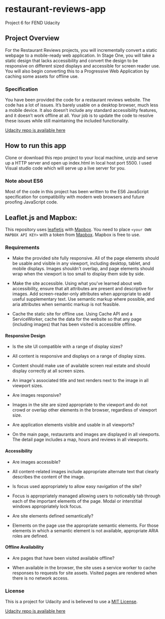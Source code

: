 # restaurant-reviews-app

Project 6 for FEND Udacity

## Project Overview

For the Restaurant Reviews projects, you will incrementally convert a static webpage to a mobile-ready web application. In Stage One, you will take a static design that lacks accessibility and convert the design to be responsive on different sized displays and accessible for screen reader use. You will also begin converting this to a Progressive Web Application by caching some assets for offline use.

### Specification

You have been provided the code for a restaurant reviews website. The code has a lot of issues. It’s barely usable on a desktop browser, much less a mobile device. It also doesn’t include any standard accessibility features, and it doesn’t work offline at all. Your job is to update the code to resolve these issues while still maintaining the included functionality.

[Udacity repo is available here](https://github.com/udacity/mws-restaurant-stage-1)

## How to run this app

Clone or download this repo project to your local machine, unzip and serve up a HTTP server and open up index.html in local host port 5500.  I used Visual studio code which will serve up a live server for you.

### Note about ES6

Most of the code in this project has been written to the ES6 JavaScript specification for compatibility with modern web browsers and future proofing JavaScript code.

## Leaflet.js and Mapbox:

This repository uses [leafletjs](https://leafletjs.com/) with [Mapbox](https://www.mapbox.com/). You need to place `<your OWN MAPBOX API KEY>` with a token from [Mapbox](https://www.mapbox.com/). Mapbox is free to use.


### Requirements

* Make the provided site fully responsive.
All of the page elements should be usable and visible in any viewport, including desktop, tablet, and mobile displays. Images shouldn't overlap, and page elements should wrap when the viewport is too small to display them side by side.

* Make the site accessible.
Using what you've learned about web accessibility, ensure that alt attributes are present and descriptive for images. Add screen-reader-only attributes when appropriate to add useful supplementary text. Use semantic markup where possible, and aria attributes when semantic markup is not feasible.

* Cache the static site for offline use.
Using Cache API and a ServiceWorker, cache the data for the website so that any page (including images) that has been visited is accessible offline.

#### Responsive Design

* Is the site UI compatible with a range of display sizes?

* All content is responsive and displays on a range of display sizes.

* Content should make use of available screen real estate and should display correctly at all screen sizes.

* An image's associated title and text renders next to the image in all viewport sizes.

* Are images responsive?

* Images in the site are sized appropriate to the viewport and do not crowd or overlap other elements in the browser, regardless of viewport size.

* Are application elements visible and usable in all viewports?

* On the main page, restaurants and images are displayed in all viewports. The detail page includes a map, hours and reviews in all viewports.

#### Accessibility

* Are images accessible?

* All content-related images include appropriate alternate text that clearly describes the content of the image.

* Is focus used appropriately to allow easy navigation of the site?

* Focus is appropriately managed allowing users to noticeably tab through each of the important elements of the page. Modal or interstitial windows appropriately lock focus.

* Are site elements defined semantically?

* Elements on the page use the appropriate semantic elements. For those elements in which a semantic element is not available, appropriate ARIA roles are defined.

#### Offline Availability

* Are pages that have been visited available offline?

* When available in the browser, the site uses a service worker to cache responses to requests for site assets. Visited pages are rendered when there is no network access.

### License

This is a project for Udacity and is believed to use a [MIT License](https://opensource.org/licenses/MIT).

[Udacity repo is available here](https://github.com/udacity/mws-restaurant-stage-1)
